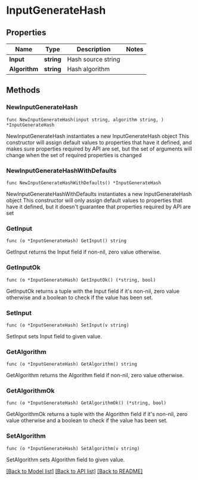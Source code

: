 # InputGenerateHash

## Properties

Name | Type | Description | Notes
------------ | ------------- | ------------- | -------------
**Input** | **string** | Hash source string | 
**Algorithm** | **string** | Hash algorithm | 

## Methods

### NewInputGenerateHash

`func NewInputGenerateHash(input string, algorithm string, ) *InputGenerateHash`

NewInputGenerateHash instantiates a new InputGenerateHash object
This constructor will assign default values to properties that have it defined,
and makes sure properties required by API are set, but the set of arguments
will change when the set of required properties is changed

### NewInputGenerateHashWithDefaults

`func NewInputGenerateHashWithDefaults() *InputGenerateHash`

NewInputGenerateHashWithDefaults instantiates a new InputGenerateHash object
This constructor will only assign default values to properties that have it defined,
but it doesn't guarantee that properties required by API are set

### GetInput

`func (o *InputGenerateHash) GetInput() string`

GetInput returns the Input field if non-nil, zero value otherwise.

### GetInputOk

`func (o *InputGenerateHash) GetInputOk() (*string, bool)`

GetInputOk returns a tuple with the Input field if it's non-nil, zero value otherwise
and a boolean to check if the value has been set.

### SetInput

`func (o *InputGenerateHash) SetInput(v string)`

SetInput sets Input field to given value.


### GetAlgorithm

`func (o *InputGenerateHash) GetAlgorithm() string`

GetAlgorithm returns the Algorithm field if non-nil, zero value otherwise.

### GetAlgorithmOk

`func (o *InputGenerateHash) GetAlgorithmOk() (*string, bool)`

GetAlgorithmOk returns a tuple with the Algorithm field if it's non-nil, zero value otherwise
and a boolean to check if the value has been set.

### SetAlgorithm

`func (o *InputGenerateHash) SetAlgorithm(v string)`

SetAlgorithm sets Algorithm field to given value.



[[Back to Model list]](../README.md#documentation-for-models) [[Back to API list]](../README.md#documentation-for-api-endpoints) [[Back to README]](../README.md)


